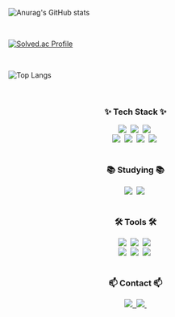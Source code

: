 ![Anurag's GitHub stats](https://github-readme-stats.vercel.app/api?username=urcloud&show_icons=true&theme=radical)

<br>

[![Solved.ac Profile](http://mazassumnida.wtf/api/generate_badge?boj=epoint0101)](https://solved.ac/epoint0101)

<br>

![Top Langs](https://github-readme-stats.vercel.app/api/top-langs/?username=urcloud)

<br>

<h3 align="center">✨ Tech Stack ✨</h3>
<div align="center">
  <img src="https://img.shields.io/badge/java-007396?style=for-the-badge&logo=OpenJDK&logoColor=white">&nbsp
  <img src="https://img.shields.io/badge/javascript-F7DF1E.svg?style=for-the-badge&logo=javascript&logoColor=20232a" />&nbsp
  <img src="https://img.shields.io/badge/Python-3776AB?style=for-the-badge&logo=Python&logoColor=white">&nbsp
</div>

<div align="center">
  <img src="https://img.shields.io/badge/springboot-6DB33F?style=for-the-badge&logo=springboot&logoColor=white">&nbsp
  <img src="https://img.shields.io/badge/JUnit5-25A162?style=for-the-badge&logo=JUnit5&logoColor=white">&nbsp
  <img src="https://img.shields.io/badge/MySQL-4479A1?style=for-the-badge&logo=MySQL&logoColor=white">&nbsp
  <img src="https://img.shields.io/badge/Redis-DC382D?style=for-the-badge&logo=Redis&logoColor=white">&nbsp
</div>

<br>

<h3 align="center">📚 Studying 📚</h3>
<div align="center">
  <img src="https://img.shields.io/badge/Spring Security-6DB33F?style=for-the-badge&logo=Spring Security&logoColor=white">&nbsp
  <img src="https://img.shields.io/badge/docker-%230db7ed.svg?style=for-the-badge&logo=docker&logoColor=white">&nbsp
</div>

<br>

<h3 align="center">🛠 Tools 🛠</h3>
<div align="center">
  <img src="https://img.shields.io/badge/git-F05033.svg?style=for-the-badge&logo=git&logoColor=white" />&nbsp
  <img src="https://img.shields.io/badge/github-181717.svg?style=for-the-badge&logo=github&logoColor=white" />&nbsp
  <img src="https://img.shields.io/badge/Notion-F3F3F3.svg?style=for-the-badge&logo=notion&logoColor=black" />&nbsp
</div>

<div align="center">
  <img src="https://img.shields.io/badge/VSCode-2C2C32.svg?style=for-the-badge&logo=visual-studio-code&logoColor=22ABF3" />&nbsp
  <img src="https://img.shields.io/badge/intellij idea-2C2C32.svg?style=for-the-badge&logo=intellij-idea&logoColor=#000000" />&nbsp
  <img src="https://img.shields.io/badge/postman-FF6C37.svg?style=for-the-badge&logo=postman&logoColor=white" />&nbsp
    </div>
<br>

<h3 align="center">📫 Contact 📫</h3>
<div align="center">
  <a href="https://blog.naver.com/ur_cloud">
    <img src="https://img.shields.io/badge/Naver Blog-F3F3F3?style=for-the-badge&logo=naver&logoColor=#03C75A" />&nbsp
  </a>
  <a href="mailto:epoint8989@gmail.com">
    <img
      src="https://img.shields.io/badge/epoint8989@gmail.com-D14836?style=for-the-badge&logo=gmail&logoColor=white"/>&nbsp
  </a>
</div>
